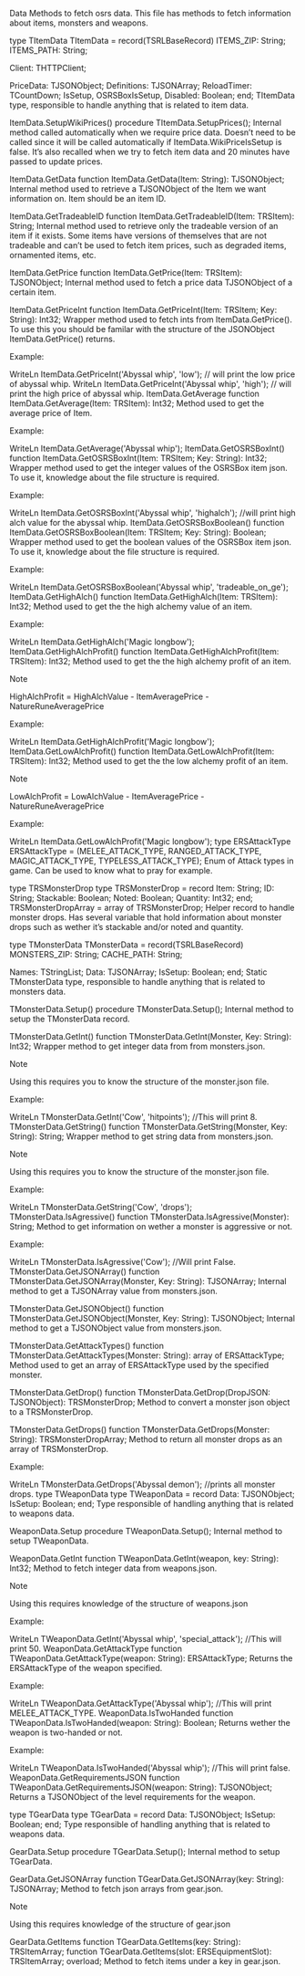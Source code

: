 Data
Methods to fetch osrs data. This file has methods to fetch information about items, monsters and weapons.

type TItemData
TItemData = record(TSRLBaseRecord)
  ITEMS_ZIP: String;
  ITEMS_PATH: String;

  Client: THTTPClient;

  PriceData: TJSONObject;
  Definitions: TJSONArray;
  ReloadTimer: TCountDown;
  IsSetup, OSRSBoxIsSetup, Disabled: Boolean;
end;
TItemData type, responsible to handle anything that is related to item data.

ItemData.SetupWikiPrices()
procedure TItemData.SetupPrices();
Internal method called automatically when we require price data. Doesn’t need to be called since it will be called automatically if ItemData.WikiPriceIsSetup is false. It’s also recalled when we try to fetch item data and 20 minutes have passed to update prices.

ItemData.GetData
function ItemData.GetData(Item: String): TJSONObject;
Internal method used to retrieve a TJSONObject of the Item we want information on. Item should be an item ID.

ItemData.GetTradeableID
function ItemData.GetTradeableID(Item: TRSItem): String;
Internal method used to retrieve only the tradeable version of an item if it exists. Some items have versions of themselves that are not tradeable and can’t be used to fetch item prices, such as degraded items, ornamented items, etc.

ItemData.GetPrice
function ItemData.GetPrice(Item: TRSItem): TJSONObject;
Internal method used to fetch a price data TJSONObject of a certain item.

ItemData.GetPriceInt
function ItemData.GetPriceInt(Item: TRSItem; Key: String): Int32;
Wrapper method used to fetch ints from ItemData.GetPrice(). To use this you should be familar with the structure of the JSONObject ItemData.GetPrice() returns.

Example:

WriteLn ItemData.GetPriceInt('Abyssal whip', 'low'); // will print the low price of abyssal whip.
WriteLn ItemData.GetPriceInt('Abyssal whip', 'high'); // will print the high price of abyssal whip.
ItemData.GetAverage
function ItemData.GetAverage(Item: TRSItem): Int32;
Method used to get the average price of Item.

Example:

WriteLn ItemData.GetAverage('Abyssal whip');
ItemData.GetOSRSBoxInt()
function ItemData.GetOSRSBoxInt(Item: TRSItem; Key: String): Int32;
Wrapper method used to get the integer values of the OSRSBox item json. To use it, knowledge about the file structure is required.

Example:

WriteLn ItemData.GetOSRSBoxInt('Abyssal whip', 'highalch'); //will print high alch value for the abyssal whip.
ItemData.GetOSRSBoxBoolean()
function ItemData.GetOSRSBoxBoolean(Item: TRSItem; Key: String): Boolean;
Wrapper method used to get the boolean values of the OSRSBox item json. To use it, knowledge about the file structure is required.

Example:

WriteLn ItemData.GetOSRSBoxBoolean('Abyssal whip', 'tradeable_on_ge');
ItemData.GetHighAlch()
function ItemData.GetHighAlch(Item: TRSItem): Int32;
Method used to get the the high alchemy value of an item.

Example:

WriteLn ItemData.GetHighAlch('Magic longbow');
ItemData.GetHighAlchProfit()
function ItemData.GetHighAlchProfit(Item: TRSItem): Int32;
Method used to get the the high alchemy profit of an item.

Note

HighAlchProfit = HighAlchValue - ItemAveragePrice - NatureRuneAveragePrice

Example:

WriteLn ItemData.GetHighAlchProfit('Magic longbow');
ItemData.GetLowAlchProfit()
function ItemData.GetLowAlchProfit(Item: TRSItem): Int32;
Method used to get the the low alchemy profit of an item.

Note

LowAlchProfit = LowAlchValue - ItemAveragePrice - NatureRuneAveragePrice

Example:

WriteLn ItemData.GetLowAlchProfit('Magic longbow');
type ERSAttackType
ERSAttackType = (MELEE_ATTACK_TYPE, RANGED_ATTACK_TYPE, MAGIC_ATTACK_TYPE, TYPELESS_ATTACK_TYPE);
Enum of Attack types in game. Can be used to know what to pray for example.

type TRSMonsterDrop
type
  TRSMonsterDrop = record
    Item: String;
    ID: String;
    Stackable: Boolean;
    Noted: Boolean;
    Quantity: Int32;
  end;
  TRSMonsterDropArray = array of TRSMonsterDrop;
Helper record to handle monster drops. Has several variable that hold information about monster drops such as wether it’s stackable and/or noted and quantity.

type TMonsterData
TMonsterData = record(TSRLBaseRecord)
  MONSTERS_ZIP: String;
  CACHE_PATH: String;

  Names: TStringList;
  Data: TJSONArray;
  IsSetup: Boolean;
end;
Static TMonsterData type, responsible to handle anything that is related to monsters data.

TMonsterData.Setup()
procedure TMonsterData.Setup();
Internal method to setup the TMonsterData record.

TMonsterData.GetInt()
function TMonsterData.GetInt(Monster, Key: String): Int32;
Wrapper method to get integer data from from monsters.json.

Note

Using this requires you to know the structure of the monster.json file.

Example:

WriteLn TMonsterData.GetInt('Cow', 'hitpoints'); //This will print 8.
TMonsterData.GetString()
function TMonsterData.GetString(Monster, Key: String): String;
Wrapper method to get string data from monsters.json.

Note

Using this requires you to know the structure of the monster.json file.

Example:

WriteLn TMonsterData.GetString('Cow', 'drops');
TMonsterData.IsAgressive()
function TMonsterData.IsAgressive(Monster): String;
Method to get information on wether a monster is aggressive or not.

Example:

WriteLn TMonsterData.IsAgressive('Cow'); //Will print False.
TMonsterData.GetJSONArray()
function TMonsterData.GetJSONArray(Monster, Key: String): TJSONArray;
Internal method to get a TJSONArray value from monsters.json.

TMonsterData.GetJSONObject()
function TMonsterData.GetJSONObject(Monster, Key: String): TJSONObject;
Internal method to get a TJSONObject value from monsters.json.

TMonsterData.GetAttackTypes()
function TMonsterData.GetAttackTypes(Monster: String): array of ERSAttackType;
Method used to get an array of ERSAttackType used by the specified monster.

TMonsterData.GetDrop()
function TMonsterData.GetDrop(DropJSON: TJSONObject): TRSMonsterDrop;
Method to convert a monster json object to a TRSMonsterDrop.

TMonsterData.GetDrops()
function TMonsterData.GetDrops(Monster: String): TRSMonsterDropArray;
Method to return all monster drops as an array of TRSMonsterDrop.

Example:

WriteLn TMonsterData.GetDrops('Abyssal demon'); //prints all monster drops.
type TWeaponData
type
  TWeaponData = record
    Data: TJSONObject;
    IsSetup: Boolean;
  end;
Type responsible of handling anything that is related to weapons data.

WeaponData.Setup
procedure TWeaponData.Setup();
Internal method to setup TWeaponData.

WeaponData.GetInt
function TWeaponData.GetInt(weapon, key: String): Int32;
Method to fetch integer data from weapons.json.

Note

Using this requires knowledge of the structure of weapons.json

Example:

WriteLn TWeaponData.GetInt('Abyssal whip', 'special_attack'); //This will print 50.
WeaponData.GetAttackType
function TWeaponData.GetAttackType(weapon: String): ERSAttackType;
Returns the ERSAttackType of the weapon specified.

Example:

WriteLn TWeaponData.GetAttackType('Abyssal whip'); //This will print MELEE_ATTACK_TYPE.
WeaponData.IsTwoHanded
function TWeaponData.IsTwoHanded(weapon: String): Boolean;
Returns wether the weapon is two-handed or not.

Example:

WriteLn TWeaponData.IsTwoHanded('Abyssal whip'); //This will print false.
WeaponData.GetRequirementsJSON
function TWeaponData.GetRequirementsJSON(weapon: String): TJSONObject;
Returns a TJSONObject of the level requirements for the weapon.

type TGearData
type
  TGearData = record
    Data: TJSONObject;
    IsSetup: Boolean;
  end;
Type responsible of handling anything that is related to weapons data.

GearData.Setup
procedure TGearData.Setup();
Internal method to setup TGearData.

GearData.GetJSONArray
function TGearData.GetJSONArray(key: String): TJSONArray;
Method to fetch json arrays from gear.json.

Note

Using this requires knowledge of the structure of gear.json

GearData.GetItems
function TGearData.GetItems(key: String): TRSItemArray;
function TGearData.GetItems(slot: ERSEquipmentSlot): TRSItemArray; overload;
Method to fetch items under a key in gear.json.
